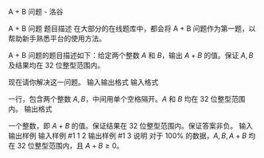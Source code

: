 



A + B 问题 - 洛谷














A + B 问题
题目描述
在大部分的在线题库中，都会将 A + B 问题作为第一题，以帮助新手熟悉平台的使用方法。

A + B 问题的题目描述如下：给定两个整数 $A$ 和 $B$，输出 $A + B$ 的值。保证 $A, B$ 及结果均在 $32$ 位整型范围内。

现在请你解决这一问题。
输入输出格式
输入格式

一行，包含两个整数 $A, B$，中间用单个空格隔开。$A$ 和 $B$ 均在 $32$ 位整型范围内。
输出格式

一个整数，即 $A + B$ 的值。保证结果在 $32$ 位整型范围内。保证答案非负。
输入输出样例
输入样例 #1
1 2
输出样例 #1
3
说明
对于 $100 \%$ 的数据，$A, B, A + B$ 均在 $32$ 位整型范围内，且 $A + B \ge 0$。






